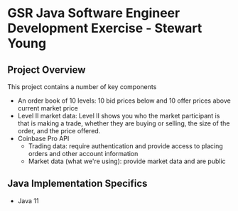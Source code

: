 # GSR Java Software Engineer Development Exercise - Stewart Young

## Project Overview
This project contains a number of key components
* An order book of 10 levels: 10 bid prices below and 10 offer prices above current market price
* Level II market data: Level II shows you who the market participant is that is making a trade,
  whether they are buying or selling, the size of the order, and the price offered.
* Coinbase Pro API
    * Trading data: require authentication and provide access to placing orders and other account information
    * Market data (what we're using): provide market data and are public

## Java Implementation Specifics
* Java 11